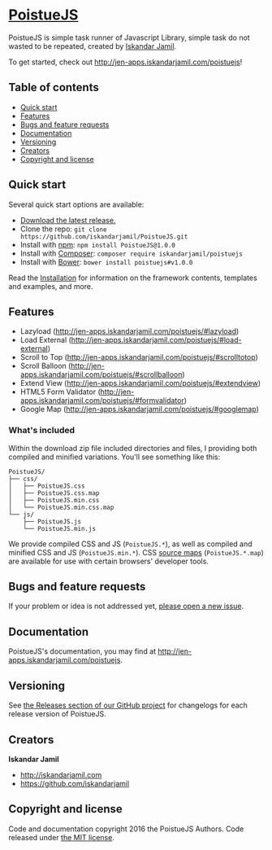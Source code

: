 # [PoistueJS](http://jen-apps.iskandarjamil.com/poistuejs)

PoistueJS is simple task runner of Javascript Library, simple task do not wasted to be repeated, created by [Iskandar Jamil](http://iskandarjamil.com/).

To get started, check out <http://jen-apps.iskandarjamil.com/poistuejs>!

## Table of contents

- [Quick start](#quick-start)
- [Features](#features)
- [Bugs and feature requests](#bugs-and-feature-requests)
- [Documentation](#documentation)
- [Versioning](#versioning)
- [Creators](#creators)
- [Copyright and license](#copyright-and-license)

## Quick start

Several quick start options are available:

- [Download the latest release.](https://github.com/iskandarjamil/PoistueJS/archive/v1.0.0.zip)
- Clone the repo: `git clone https://github.com/iskandarjamil/PoistueJS.git`
- Install with [npm](https://www.npmjs.com): `npm install PoistueJS@1.0.0`
- Install with [Composer](https://getcomposer.org): `composer require iskandarjamil/poistuejs`
- Install with [Bower](https://bower.io): `bower install poistuejs#v1.0.0`

Read the [Installation](http://jen-apps.iskandarjamil.com/poistuejs/#installation) for information on the framework contents, templates and examples, and more.

## Features

- Lazyload (http://jen-apps.iskandarjamil.com/poistuejs/#lazyload)
- Load External (http://jen-apps.iskandarjamil.com/poistuejs/#load-external)
- Scroll to Top (http://jen-apps.iskandarjamil.com/poistuejs/#scrolltotop)
- Scroll Balloon (http://jen-apps.iskandarjamil.com/poistuejs/#scrollballoon)
- Extend View (http://jen-apps.iskandarjamil.com/poistuejs/#extendview)
- HTML5 Form Validator (http://jen-apps.iskandarjamil.com/poistuejs/#formvalidator)
- Google Map (http://jen-apps.iskandarjamil.com/poistuejs/#googlemap)

### What's included

Within the download zip file included directories and files, I providing both compiled and minified variations. You'll see something like this:

```
PoistueJS/
├── css/
│   ├── PoistueJS.css
│   ├── PoistueJS.css.map
│   ├── PoistueJS.min.css
│   └── PoistueJS.min.css.map
└── js/
    ├── PoistueJS.js
    └── PoistueJS.min.js
```

We provide compiled CSS and JS (`PoistueJS.*`), as well as compiled and minified CSS and JS (`PoistueJS.min.*`). CSS [source maps](https://developer.chrome.com/devtools/docs/css-preprocessors) (`PoistueJS.*.map`) are available for use with certain browsers' developer tools.


## Bugs and feature requests

If your problem or idea is not addressed yet, [please open a new issue](https://github.com/iskandarjamil/PoistueJS/issues/new).


## Documentation

PoistueJS's documentation, you may find at <http://jen-apps.iskandarjamil.com/poistuejs>.


## Versioning

See [the Releases section of our GitHub project](https://github.com/iskandarjamil/PoistueJS/releases) for changelogs for each release version of PoistueJS.


## Creators

**Iskandar Jamil**

- <http://iskandarjamil.com>
- <https://github.com/iskandarjamil>



## Copyright and license

Code and documentation copyright 2016 the PoistueJS Authors. Code released under [the MIT license](https://github.com/iskandarjamil/PoistueJS/blob/master/LICENSE).

